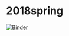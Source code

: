 # 2018spring

[![Binder](https://mybinder.org/badge.svg)](https://mybinder.org/v2/gh/AM207/2018spring/master)

